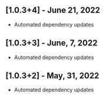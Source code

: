 ## [1.0.3+4] - June 21, 2022

* Automated dependency updates


## [1.0.3+3] - June, 7, 2022

* Automated dependency updates


## [1.0.3+2] - May, 31, 2022

* Automated dependency updates





